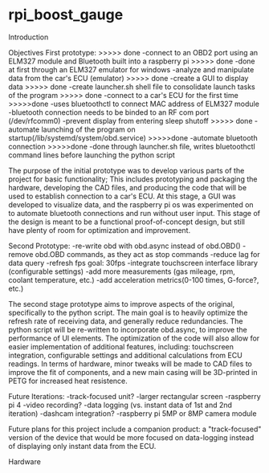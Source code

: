 # rpi_boost_gauge

Introduction 

Objectives
First prototype: >>>>> done 
-connect to an OBD2 port using an ELM327 module and Bluetooth built into a raspberry pi >>>>> done 
    -done at first through an ELM327 emulator for windows 
-analyze and manipulate data from the car's ECU (emulator) >>>>> done
-create a GUI to display data >>>>> done
-create launcher.sh shell file to consolidate launch tasks of the program >>>>> done 
-connect to a car's ECU for the first time >>>>>done 
    -uses bluetoothctl to connect MAC address of ELM327 module
    -bluetooth connection needs to be binded to an RF com port (/dev/rfcomm0)
-prevent display from entering sleep shutoff >>>>> done 
-automate launching of the program on startup(/lib/systemd/system/obd.service) >>>>>done 
-automate bluetooth connection >>>>>done 
    -done through launcher.sh file, writes bluetoothctl command lines before launching the python script 

The purpose of the initial prototype was to develop various parts of the project for basic functionality; This includes prototyping and packaging the hardware, developing the CAD files, and producing the code that will be used to establish connection to a car's ECU. At this stage, a GUI was developed to visualize data, and the raspberry pi os was experimented on to automate bluetooth connections and run without user input. This stage of the design is meant to be a functional proof-of-concept design, but still have plenty of room for optimization and improvement. 

Second Prototype:
-re-write obd with obd.async instead of obd.OBD()
    -remove obd.OBD commands, as they act as stop commands
    -reduce lag for data query 
    -refresh fps goal: 30fps 
-integrate touchscreen interface library (configurable settings)
-add more measurements (gas mileage, rpm, coolant temperature, etc.)
-add acceleration metrics(0-100 times, G-force?, etc.)

The second stage prototype aims to improve aspects of the original, specifically to the python script. The main goal is to heavily optimize the refresh rate of receiving data, and generally reduce redundancies. The python script will be re-written to incorporate obd.async, to improve the performance of UI elements. The optimization of the code will also allow for easier implementation of additional features, including: touchscreen integration, configurable settings and additional calculations from ECU readings. In terms of hardware, minor tweaks will be made to CAD files to improve the fit of components, and a new main casing will be 3D-printed in PETG for increased heat resistence.

Future Iterations:
-track-focused unit?
    -larger rectangular screen
    -raspberry pi 4 
    -video recording? 
    -data logging (vs. instant data of 1st and 2nd iteration)
-dashcam integration?
    -raspberry pi 5MP or 8MP camera module

Future plans for this project include a companion product: a "track-focused" version of the device that would be more focused on data-logging instead of displaying only instant data from the ECU. 

Hardware  


